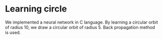 # Learning circle


We implemented a neural network in C language. 
By learning a circular orbit of radius 10, we draw a circular orbit of radius 5.
Back propagation method is used.
